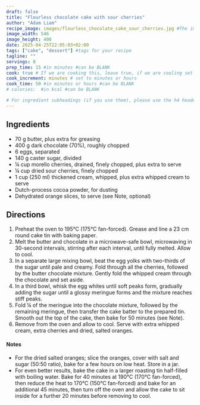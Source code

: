 ```yaml
---
draft: false
title: "Flourless chocolate cake with sour cherries"
author: "Adam Liam"
recipe_image: images/flourless_chocolate_cake_sour_cherries.jpg #The image for your recipe
image_width: 546
image_height: 400
date: 2025-04-25T22:05:03+02:00
tags: ["cake", "dessert"] #tags for your recipe
tagline: ""
servings: 8
prep_time: 15 #in minutes #can be BLANK
cook: true # If we are cooking this, leave true, if we are cooling set to false
cook_increment: minutes # set to minutes or hours
cook_time: 50 #in minutes or hours #can be BLANK
# calories:  #in kcal #can be BLANK

# For ingredient subheadings (if you use them), please use the h4 header.  For print view I have those elements targeted
---
```



## Ingredients

- 70 g butter, plus extra for greasing
- 400 g dark chocolate (70%), roughly chopped
- 6 eggs, separated
- 140 g caster sugar, divided
- ¼ cup morello cherries, drained, finely chopped, plus extra to serve
- ¼ cup dried sour cherries, finely chopped
- 1 cup (250 ml) thickened cream, whipped, plus extra whipped cream to serve
- Dutch-process cocoa powder, for dusting
- Dehydrated orange slices, to serve (see Note, optional)

## Directions

1. Preheat the oven to 195°C (175°C fan-forced). Grease and line a 23 cm round cake tin with baking paper.
2. Melt the butter and chocolate in a microwave-safe bowl, microwaving in 30-second intervals, stirring after each interval, until fully melted. Allow to cool.
3. In a separate large mixing bowl, beat the egg yolks with two-thirds of the sugar until pale and creamy. Fold through all the cherries, followed by the butter chocolate mixture. Gently fold the whipped cream through the chocolate and set aside.
4. In a third bowl, whisk the egg whites until soft peaks form, gradually adding the sugar until a glossy meringue forms and the mixture reaches stiff peaks.
5. Fold ¼ of the meringue into the chocolate mixture, followed by the remaining meringue, then transfer the cake batter to the prepared tin. Smooth out the top of the cake, then bake for 50 minutes (see Note).
6. Remove from the oven and allow to cool. Serve with extra whipped cream, extra cherries and dried, salted oranges.
#### Notes
- For the dried salted oranges; slice the oranges, cover with salt and sugar (50:50 ratio), bake for a few hours on low heat. Store in a jar.
- For even better results, bake the cake in a larger roasting tin half-filled with boiling water. Bake for 40 minutes at 190°C (170°C fan-forced), then reduce the heat to 170°C (150°C fan-forced) and bake for an additional 45 minutes, then turn off the oven and allow the cake to sit inside for a further 20 minutes before removing to cool.
